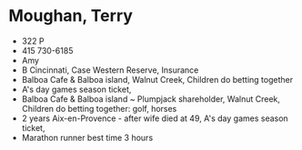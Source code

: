 # Moughan, Terry

* 322 P
* 415 730-6185
* Amy
* B Cincinnati, Case Western Reserve, Insurance
* Balboa Cafe & Balboa island, Walnut Creek, Children do betting together
* A's day games season ticket,
* Balboa Cafe & Balboa island ~ Plumpjack shareholder, Walnut Creek, Children do betting together: golf, horses
* 2 years Aix-en-Provence - after wife died at 49, A's day games season ticket,
* Marathon runner best time 3 hours
